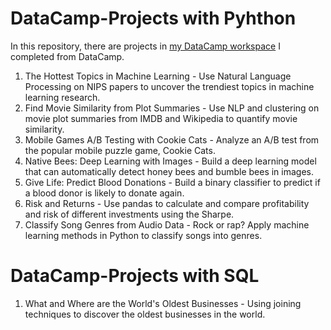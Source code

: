 # DataCamp-Projects with Pyhthon
In this repository, there are projects in [my DataCamp workspace](https://www.datacamp.com/profile/elifulkuk) I completed from DataCamp.
1. The Hottest Topics in Machine Learning - Use Natural Language Processing on NIPS papers to uncover the trendiest topics in machine learning research.
2. Find Movie Similarity from Plot Summaries - Use NLP and clustering on movie plot summaries from IMDB and Wikipedia to quantify movie similarity.
3. Mobile Games A/B Testing with Cookie Cats - Analyze an A/B test from the popular mobile puzzle game, Cookie Cats. 
4. Native Bees: Deep Learning with Images - Build a deep learning model that can automatically detect honey bees and bumble bees in images.
5. Give Life: Predict Blood Donations - Build a binary classifier to predict if a blood donor is likely to donate again.
6. Risk and Returns - Use pandas to calculate and compare profitability and risk of different investments using the Sharpe.
7. Classify Song Genres from Audio Data - Rock or rap? Apply machine learning methods in Python to classify songs into genres.

# DataCamp-Projects with SQL
1. What and Where are the World's Oldest Businesses - Using joining techniques to discover the oldest businesses in the world.
